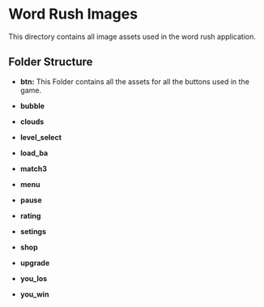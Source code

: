# Word Rush Images 

This directory contains all image assets used in the word rush application.

## Folder Structure

- **btn:** This Folder contains all the assets for all the buttons used in the game.

- **bubble**
- **clouds**
- **level_select**
- **load_ba**
- **match3**
- **menu**
- **pause**
- **rating**
- **setings**
- **shop**
- **upgrade**
- **you_los**
- **you_win**



